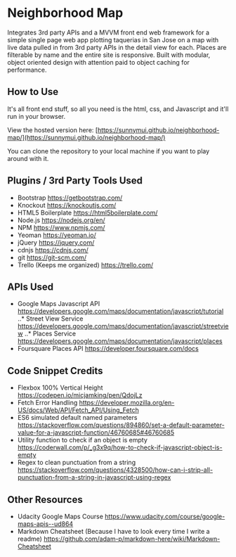 # Neighborhood Map

Integrates 3rd party APIs and a MVVM front end web framework for a simple single page web app plotting taquerias in San Jose on a map with live data pulled in from 3rd party APIs in the detail view for each. Places are filterable by name and the entire site is responsive. Built with modular, object oriented design with attention paid to object caching for performance.

## How to Use

It's all front end stuff, so all you need is the html, css, and Javascript and it'll run in your browser.

View the hosted version here: [https://sunnymui.github.io/neighborhood-map/](https://sunnymui.github.io/neighborhood-map/)

You can clone the repository to your local machine if you want to play around with it.

## Plugins / 3rd Party Tools Used

* Bootstrap https://getbootstrap.com/
* Knockout https://knockoutjs.com/
* HTML5 Boilerplate https://html5boilerplate.com/
* Node.js https://nodejs.org/en/
* NPM https://www.npmjs.com/
* Yeoman https://yeoman.io/
* jQuery https://jquery.com/
* cdnjs https://cdnjs.com/
* git https://git-scm.com/
* Trello (Keeps me organized) https://trello.com/

## APIs Used

* Google Maps Javascript API https://developers.google.com/maps/documentation/javascript/tutorial
..* Street View Service https://developers.google.com/maps/documentation/javascript/streetview
..* Places Service https://developers.google.com/maps/documentation/javascript/places
* Foursquare Places API https://developer.foursquare.com/docs

## Code Snippet Credits

* Flexbox 100% Vertical Height https://codepen.io/micjamking/pen/QdojLz
* Fetch Error Handling https://developer.mozilla.org/en-US/docs/Web/API/Fetch_API/Using_Fetch
* ES6 simulated default named parameters https://stackoverflow.com/questions/894860/set-a-default-parameter-value-for-a-javascript-function/46760685#46760685
* Utility function to check if an object is empty https://coderwall.com/p/_g3x9q/how-to-check-if-javascript-object-is-empty
* Regex to clean punctuation from a string https://stackoverflow.com/questions/4328500/how-can-i-strip-all-punctuation-from-a-string-in-javascript-using-regex

## Other Resources

* Udacity Google Maps Course https://www.udacity.com/course/google-maps-apis--ud864
* Markdown Cheatsheet (Because I have to look every time I write a readme) https://github.com/adam-p/markdown-here/wiki/Markdown-Cheatsheet

